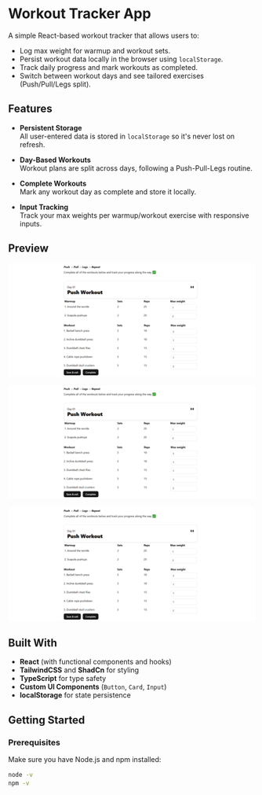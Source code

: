 # Workout Tracker App

A simple React-based workout tracker that allows users to:

- Log max weight for warmup and workout sets.
- Persist workout data locally in the browser using `localStorage`.
- Track daily progress and mark workouts as completed.
- Switch between workout days and see tailored exercises (Push/Pull/Legs split).

## Features

- **Persistent Storage**  
  All user-entered data is stored in `localStorage` so it's never lost on refresh.

- **Day-Based Workouts**  
  Workout plans are split across days, following a Push-Pull-Legs routine.

- **Complete Workouts**  
  Mark any workout day as complete and store it locally.

- **Input Tracking**  
  Track your max weights per warmup/workout exercise with responsive inputs.

## Preview

![Alt text](./public/images/img-1.png)

![Alt text](./public/images/img-1.png)

![Alt text](./public/images/img-1.png)

## Built With

- **React** (with functional components and hooks)
- **TailwindCSS** and **ShadCn** for styling
- **TypeScript** for type safety
- **Custom UI Components** (`Button`, `Card`, `Input`)
- **localStorage** for state persistence

## Getting Started

### Prerequisites

Make sure you have Node.js and npm installed:

```bash
node -v
npm -v
```
